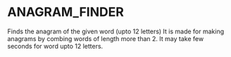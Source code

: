 # ANAGRAM_FINDER
Finds the anagram of the given word (upto 12 letters)
It is made for making anagrams by combing words of length more than 2.
It may take few seconds for word upto 12 letters.
